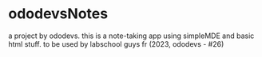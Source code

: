 # ododevsNotes
a project by ododevs. this is a note-taking app using simpleMDE and basic html stuff. to be used by labschool guys fr
(2023, ododevs - #26)
